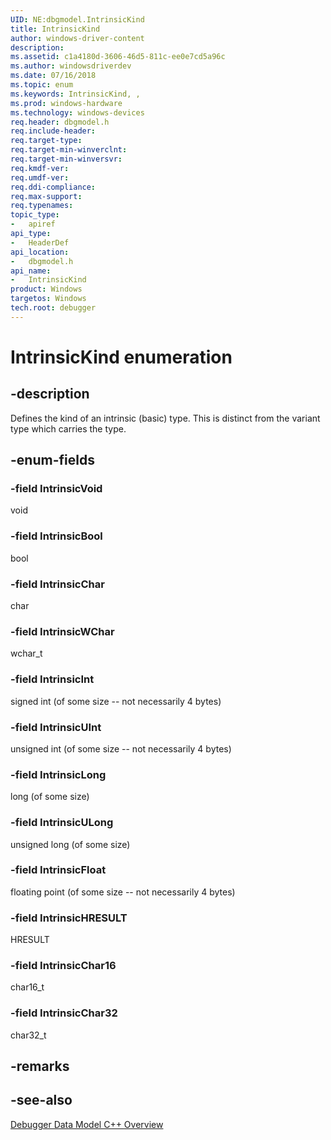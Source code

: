 ```yaml
---
UID: NE:dbgmodel.IntrinsicKind
title: IntrinsicKind
author: windows-driver-content
description: 
ms.assetid: c1a4180d-3606-46d5-811c-ee0e7cd5a96c
ms.author: windowsdriverdev
ms.date: 07/16/2018
ms.topic: enum
ms.keywords: IntrinsicKind, , 
ms.prod: windows-hardware
ms.technology: windows-devices
req.header: dbgmodel.h
req.include-header:
req.target-type:
req.target-min-winverclnt:
req.target-min-winversvr:
req.kmdf-ver:
req.umdf-ver:
req.ddi-compliance:
req.max-support:
req.typenames: 
topic_type: 
-	apiref
api_type: 
-	HeaderDef
api_location: 
-	dbgmodel.h
api_name: 
-	IntrinsicKind
product: Windows
targetos: Windows
tech.root: debugger
---
```


# IntrinsicKind enumeration

## -description

Defines the kind of an intrinsic (basic) type.  This is distinct from the variant type which carries the type.


## -enum-fields

### -field IntrinsicVoid 
void

### -field IntrinsicBool 
bool

### -field IntrinsicChar 
char

### -field IntrinsicWChar 
wchar_t

### -field IntrinsicInt 
signed int (of some size -- not necessarily 4 bytes)

### -field IntrinsicUInt 
unsigned int (of some size -- not necessarily 4 bytes)

### -field IntrinsicLong 
long (of some size)

### -field IntrinsicULong 
unsigned long (of some size)

### -field IntrinsicFloat 
floating point (of some size -- not necessarily 4 bytes)

### -field IntrinsicHRESULT 
HRESULT

### -field IntrinsicChar16 
char16_t

### -field IntrinsicChar32 
char32_t

## -remarks

## -see-also

[Debugger Data Model C++ Overview](https://docs.microsoft.com/windows-hardware/drivers/debugger/data-model-cpp-overview)
